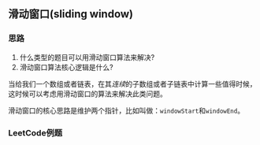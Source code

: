 ## 滑动窗口(sliding window)
### 思路
1. 什么类型的题目可以用滑动窗口算法来解决?
2. 滑动窗口算法核心逻辑是什么?

当给我们一个数组或者链表，在其*连续*的子数组或者子链表中计算一些值得时候，
这时候可以考虑用滑动窗口的算法来解决此类问题。

滑动窗口的核心思路是维护两个指针，比如叫做：`windowStart`和`windowEnd`。
### LeetCode例题